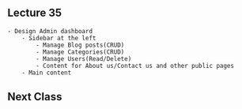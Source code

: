 
## Lecture 35
    - Design Admin dashboard
        - Sidebar at the left
            - Manage Blog posts(CRUD)
            - Manage Categories(CRUD)
            - Manage Users(Read/Delete)
            - Content for About us/Contact us and other public pages
        - Main content



## Next Class
